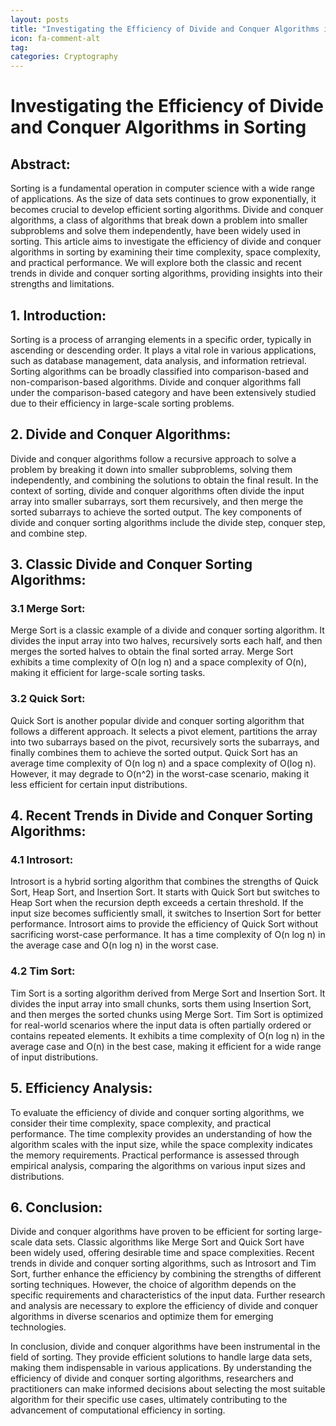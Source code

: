 ```yaml
---
layout: posts
title: "Investigating the Efficiency of Divide and Conquer Algorithms in Sorting"
icon: fa-comment-alt
tag:      
categories: Cryptography
---
```



# Investigating the Efficiency of Divide and Conquer Algorithms in Sorting

## Abstract:
Sorting is a fundamental operation in computer science with a wide range of applications. As the size of data sets continues to grow exponentially, it becomes crucial to develop efficient sorting algorithms. Divide and conquer algorithms, a class of algorithms that break down a problem into smaller subproblems and solve them independently, have been widely used in sorting. This article aims to investigate the efficiency of divide and conquer algorithms in sorting by examining their time complexity, space complexity, and practical performance. We will explore both the classic and recent trends in divide and conquer sorting algorithms, providing insights into their strengths and limitations.

## 1. Introduction:
Sorting is a process of arranging elements in a specific order, typically in ascending or descending order. It plays a vital role in various applications, such as database management, data analysis, and information retrieval. Sorting algorithms can be broadly classified into comparison-based and non-comparison-based algorithms. Divide and conquer algorithms fall under the comparison-based category and have been extensively studied due to their efficiency in large-scale sorting problems.

## 2. Divide and Conquer Algorithms:
Divide and conquer algorithms follow a recursive approach to solve a problem by breaking it down into smaller subproblems, solving them independently, and combining the solutions to obtain the final result. In the context of sorting, divide and conquer algorithms often divide the input array into smaller subarrays, sort them recursively, and then merge the sorted subarrays to achieve the sorted output. The key components of divide and conquer sorting algorithms include the divide step, conquer step, and combine step.

## 3. Classic Divide and Conquer Sorting Algorithms:
### 3.1 Merge Sort:
Merge Sort is a classic example of a divide and conquer sorting algorithm. It divides the input array into two halves, recursively sorts each half, and then merges the sorted halves to obtain the final sorted array. Merge Sort exhibits a time complexity of O(n log n) and a space complexity of O(n), making it efficient for large-scale sorting tasks.

### 3.2 Quick Sort:
Quick Sort is another popular divide and conquer sorting algorithm that follows a different approach. It selects a pivot element, partitions the array into two subarrays based on the pivot, recursively sorts the subarrays, and finally combines them to achieve the sorted output. Quick Sort has an average time complexity of O(n log n) and a space complexity of O(log n). However, it may degrade to O(n^2) in the worst-case scenario, making it less efficient for certain input distributions.

## 4. Recent Trends in Divide and Conquer Sorting Algorithms:
### 4.1 Introsort:
Introsort is a hybrid sorting algorithm that combines the strengths of Quick Sort, Heap Sort, and Insertion Sort. It starts with Quick Sort but switches to Heap Sort when the recursion depth exceeds a certain threshold. If the input size becomes sufficiently small, it switches to Insertion Sort for better performance. Introsort aims to provide the efficiency of Quick Sort without sacrificing worst-case performance. It has a time complexity of O(n log n) in the average case and O(n log n) in the worst case.

### 4.2 Tim Sort:
Tim Sort is a sorting algorithm derived from Merge Sort and Insertion Sort. It divides the input array into small chunks, sorts them using Insertion Sort, and then merges the sorted chunks using Merge Sort. Tim Sort is optimized for real-world scenarios where the input data is often partially ordered or contains repeated elements. It exhibits a time complexity of O(n log n) in the average case and O(n) in the best case, making it efficient for a wide range of input distributions.

## 5. Efficiency Analysis:
To evaluate the efficiency of divide and conquer sorting algorithms, we consider their time complexity, space complexity, and practical performance. The time complexity provides an understanding of how the algorithm scales with the input size, while the space complexity indicates the memory requirements. Practical performance is assessed through empirical analysis, comparing the algorithms on various input sizes and distributions.

## 6. Conclusion:
Divide and conquer algorithms have proven to be efficient for sorting large-scale data sets. Classic algorithms like Merge Sort and Quick Sort have been widely used, offering desirable time and space complexities. Recent trends in divide and conquer sorting algorithms, such as Introsort and Tim Sort, further enhance the efficiency by combining the strengths of different sorting techniques. However, the choice of algorithm depends on the specific requirements and characteristics of the input data. Further research and analysis are necessary to explore the efficiency of divide and conquer algorithms in diverse scenarios and optimize them for emerging technologies.

In conclusion, divide and conquer algorithms have been instrumental in the field of sorting. They provide efficient solutions to handle large data sets, making them indispensable in various applications. By understanding the efficiency of divide and conquer sorting algorithms, researchers and practitioners can make informed decisions about selecting the most suitable algorithm for their specific use cases, ultimately contributing to the advancement of computational efficiency in sorting.